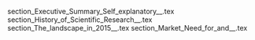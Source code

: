 section_Executive_Summary_Self_explanatory__.tex
section_History_of_Scientific_Research__.tex
section_The_landscape_in_2015__.tex
section_Market_Need_for_and__.tex